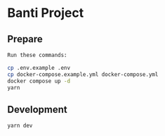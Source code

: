 # Banti Project

## Prepare
```bash
Run these commands:

cp .env.example .env
cp docker-compose.example.yml docker-compose.yml
docker compose up -d
yarn
```

## Development
```bash
yarn dev
```